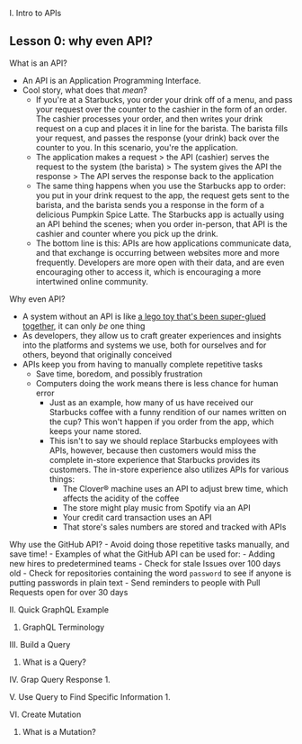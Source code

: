 I. Intro to APIs

## Lesson 0: why even API?
What is an API?
- An API is an Application Programming Interface.
- Cool story, what does that *mean*?
  - If you're at a Starbucks, you order your drink off of a menu, and pass your request over the counter to the cashier in the form of an order. The cashier processes your order, and then writes your drink request on a cup and places it in line for the barista. The barista fills your request, and passes the response (your drink) back over the counter to you. In this scenario, you're the application.
  - The application makes a request > the API (cashier) serves the request to the system (the barista) > The system gives the API the response > The API serves the response back to the application
  - The same thing happens when you use the Starbucks app to order: you put in your drink request to the app, the request gets sent to the barista, and the barista sends you a response in the form of a delicious Pumpkin Spice Latte. The Starbucks app is actually using an API behind the scenes; when you order in-person, that API is the cashier and counter where you pick up the drink.
  - The bottom line is this: APIs are how applications communicate data, and that exchange is occurring between websites more and more frequently. Developers are more open with their data, and are even encouraging other to access it, which is encouraging a more intertwined online community.

Why even API?
- A system without an API is like [a lego toy that's been super-glued together](https://cloud.githubusercontent.com/assets/27806/18210851/29f679e4-7100-11e6-9345-d41f3a83e532.jpg), it can only *be* one thing
- As developers, they allow us to craft greater experiences and insights into the platforms and systems we use, both for ourselves and for others, beyond that originally conceived
- APIs keep you from having to manually complete repetitive tasks
  - Save time, boredom, and possibly frustration
  - Computers doing the work means there is less chance for human error
    - Just as an example, how many of us have received our Starbucks coffee with a funny rendition of our names written on the cup? This won't happen if you order from the app, which keeps your name stored.
    - This isn't to say we should replace Starbucks employees with APIs, however, because then customers would miss the complete in-store experience that Starbucks provides its customers. The in-store experience also utilizes APIs for various things:
      - The Clover® machine uses an API to adjust brew time, which affects the acidity of the coffee
      - The store might play music from Spotify via an API
      - Your credit card transaction uses an API
      - That store's sales numbers are stored and tracked with APIs

Why use the GitHub API?
    - Avoid doing those repetitive tasks manually, and save time!
    - Examples of what the GitHub API can be used for:
        - Adding new hires to predetermined teams
        - Check for stale Issues over 100 days old
        - Check for repositories containing the word `password` to see if anyone is putting passwords in plain text
        - Send reminders to people with Pull Requests open for over 30 days

II. Quick GraphQL Example
  1. GraphQL Terminology

III. Build a Query
  1. What is a Query?

IV. Grap Query Response
  1.

V. Use Query to Find Specific Information
  1.

VI. Create Mutation
  1. What is a Mutation?
